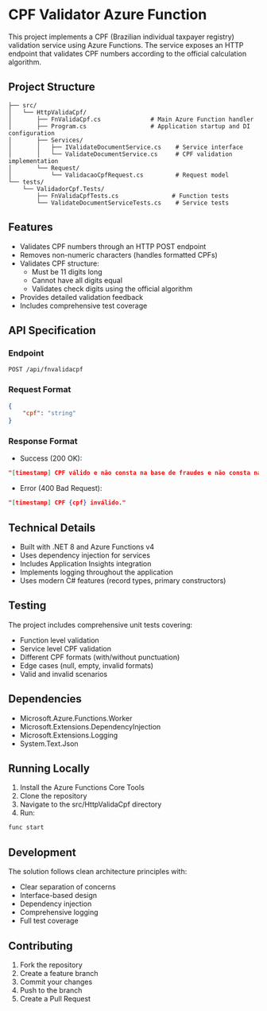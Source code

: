 # CPF Validator Azure Function

This project implements a CPF (Brazilian individual taxpayer registry) validation service using Azure Functions. The service exposes an HTTP endpoint that validates CPF numbers according to the official calculation algorithm.

## Project Structure

```
├── src/
│   └── HttpValidaCpf/
│       ├── FnValidaCpf.cs              # Main Azure Function handler
│       ├── Program.cs                  # Application startup and DI configuration
│       ├── Services/
│       │   ├── IValidateDocumentService.cs    # Service interface
│       │   └── ValidateDocumentService.cs     # CPF validation implementation
│       └── Request/
│           └── ValidacaoCpfRequest.cs         # Request model
└── tests/
    └── ValidadorCpf.Tests/
        ├── FnValidaCpfTests.cs               # Function tests
        └── ValidateDocumentServiceTests.cs    # Service tests
```

## Features

- Validates CPF numbers through an HTTP POST endpoint
- Removes non-numeric characters (handles formatted CPFs)
- Validates CPF structure:
  - Must be 11 digits long
  - Cannot have all digits equal
  - Validates check digits using the official algorithm
- Provides detailed validation feedback
- Includes comprehensive test coverage

## API Specification

### Endpoint

`POST /api/fnvalidacpf`

### Request Format

```json
{
    "cpf": "string"
}
```

### Response Format

- Success (200 OK):
```json
"[timestamp] CPF válido e não consta na base de fraudes e não consta na base de débitos."
```

- Error (400 Bad Request):
```json
"[timestamp] CPF {cpf} inválido."
```

## Technical Details

- Built with .NET 8 and Azure Functions v4
- Uses dependency injection for services
- Includes Application Insights integration
- Implements logging throughout the application
- Uses modern C# features (record types, primary constructors)

## Testing

The project includes comprehensive unit tests covering:
- Function level validation
- Service level CPF validation
- Different CPF formats (with/without punctuation)
- Edge cases (null, empty, invalid formats)
- Valid and invalid scenarios

## Dependencies

- Microsoft.Azure.Functions.Worker
- Microsoft.Extensions.DependencyInjection
- Microsoft.Extensions.Logging
- System.Text.Json

## Running Locally

1. Install the Azure Functions Core Tools
2. Clone the repository
3. Navigate to the src/HttpValidaCpf directory
4. Run:
```sh
func start
```

## Development

The solution follows clean architecture principles with:
- Clear separation of concerns
- Interface-based design
- Dependency injection
- Comprehensive logging
- Full test coverage

## Contributing

1. Fork the repository
2. Create a feature branch
3. Commit your changes
4. Push to the branch
5. Create a Pull Request